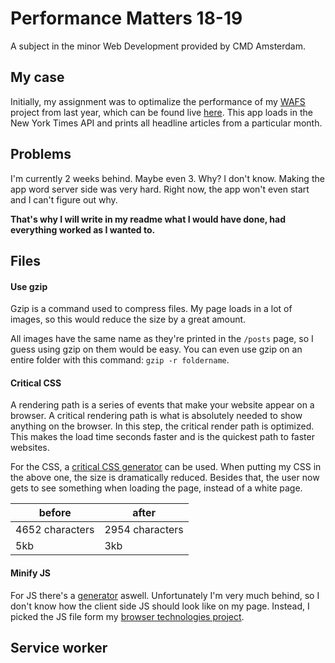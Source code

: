 # Performance Matters 18-19

A subject in the minor Web Development provided by CMD Amsterdam.

## My case

Initially, my assignment was to optimalize the performance of my [WAFS](https://github.com/leoniesmits/wafs/tree/master/app/static) project from last year, which can be found live [here](https://leoniesmits.github.io/wafs/app/static/index.html). This app loads in the New York Times API and prints all headline articles from a particular month. 

## Problems

I'm currently 2 weeks behind. Maybe even 3. Why? I don't know. Making the app word server side was very hard. Right now, the app won't even start and I can't figure out why. 

__That's why I will write in my readme what I would have done, had everything worked as I wanted to.__

## Files

#### Use gzip

Gzip is a command used to compress files. My page loads in a lot of images, so this would reduce the size by a great amount.

All images have the same name as they're printed in the `/posts` page, so I guess using gzip on them would be easy. You can even use gzip on an entire folder with this command: `gzip -r foldername`.

#### Critical CSS 

A rendering path is a series of events that make your website appear on a browser. A critical rendering path is what is absolutely needed to show anything on the browser. In this step, the critical render path is optimized. This makes the load time seconds faster and is the quickest path to faster websites.

For the CSS, a [critical CSS generator](https://jonassebastianohlsson.com/criticalpathcssgenerator/) can be used. When putting my CSS in the above one, the size is dramatically reduced. Besides that, the user now gets to see something when loading the page, instead of a white page.



before | after 
-----|-------
4652 characters | 2954 characters
5kb | 3kb 

#### Minify JS

For JS there's a [generator](https://jscompress.com/) aswell. Unfortunately I'm very much behind, so I don't know how the client side JS should look like on my page. Instead, I picked the JS file form my [browser technologies project](https://github.com/leoniesmits/browser-technologies-1819). 

## Service worker








